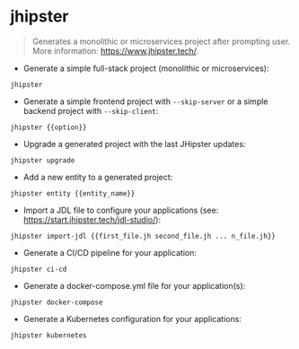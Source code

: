 # jhipster

> Generates a monolithic or microservices project after prompting user.
> More information: <https://www.jhipster.tech/>.

- Generate a simple full-stack project (monolithic or microservices):

`jhipster`

- Generate a simple frontend project with `--skip-server` or a simple backend project with `--skip-client`:

`jhipster {{option}}`

- Upgrade a generated project with the last JHipster updates:

`jhipster upgrade`

- Add a new entity to a generated project:

`jhipster entity {{entity_name}}`

- Import a JDL file to configure your applications (see: https://start.jhipster.tech/jdl-studio/):

`jhipster import-jdl {{first_file.jh second_file.jh ... n_file.jh}}`

- Generate a CI/CD pipeline for your application:

`jhipster ci-cd`

- Generate a docker-compose.yml file for your application(s):

`jhipster docker-compose`

- Generate a Kubernetes configuration for your applications:

`jhipster kubernetes`

